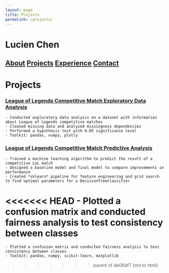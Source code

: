 ```yaml
---
layout: page
title: Projects
permalink: /projects/
---
```

# Lucien Chen

## [About](https://lucienqchen.github.io/) [Projects](https://lucienqchen.github.io/projects/) [Experience](https://lucienqchen.github.io/experience/) [Contact](https://lucienqchen.github.io/contact_me/)

# Projects

### [League of Legends Competitive Match Exploratory Data Analysis](https://lucienqchen.github.io/lol-match-analysis)
    - Conducted exploratory data analysis on a dataset with information about League of Legends competitive matches
    - Cleaned missing data and analyzed missingness dependencies
    - Performed a hypothesis test with 0.05 significance level
    - Toolkit: pandas, numpy, plotly

### [League of Legends Competitive Match Predictive Analysis](https://lucienqchen.github.io/lol-match-prediction)
    - Trained a machine learning algorithm to predict the result of a competitive LoL match
    - Designed a baseline model and final model to compare improvements in performance
    - Created *sklearn* pipeline for feature engineering and grid search to find optimal parameters for a DecisionTreeClassifier
<<<<<<< HEAD
    - Plotted a confusion matrix and conducted fairness analysis to test consistency between classes
=======
    - Plotted a confusion matrix and conducted fairness analysis to test consistency between classes
    - Toolkit: pandas, numpy, scikit-learn, matplotlib
>>>>>>> parent of de06df7 (md to html)
